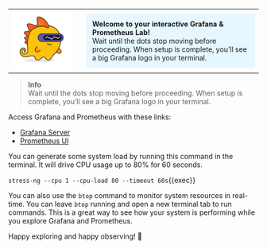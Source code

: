 <table>
  <tr>
    <td style="vertical-align: top;">
      <img src="./images/grot.png" alt="Grot the Grafana Dino" style="max-width: 120px; margin-right: 16px;" />
    </td>
    <td>
      <div style="background-color: #e6f7ff; padding: 12px; border-radius: 4px;">
        <strong>Welcome to your interactive Grafana & Prometheus Lab!</strong><br />
        Wait until the dots stop moving before proceeding. When setup is complete, you’ll see a big Grafana logo in your terminal.
      </div>
    </td>
  </tr>
</table>

> **Info**  
> Wait until the dots stop moving before proceeding. When setup is complete, you’ll see a big Grafana logo in your terminal. 

Access Grafana and Prometheus with these links:

- [Grafana Server]({{TRAFFIC_HOST1_3000}})
- [Prometheus UI]({{TRAFFIC_HOST1_9090}})

You can generate some system load by running this command in the terminal. It will drive CPU usage up to 80% for 60 seconds.

`stress-ng --cpu 1 --cpu-load 80 --timeout 60s`{{exec}}

You can also use the `btop` command to monitor system resources in real-time. You can leave `btop` running and open a new terminal tab to run commands. This is a great way to see how your system is performing while you explore Grafana and Prometheus.

Happy exploring and happy observing! 🎉
